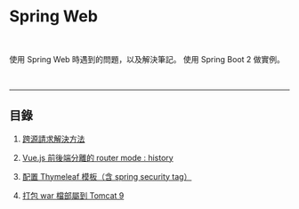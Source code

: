 # Spring Web

<br>

使用 Spring Web 時遇到的問題，以及解決筆記。
使用 Spring Boot 2 做實例。

<br>

---

## 目錄

1. [跨源請求解決方法](./solveCors)

2. [Vue.js 前後端分離的 router mode : history](./vueRouterMode)

3. [配置 Thymeleaf 模板（含 spring security tag）](./thymeleaf/README.md)

4. [打包 war 檔部屬到 Tomcat 9](./war2tomcat/README.md)